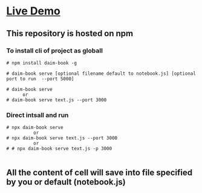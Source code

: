 
# <a href = 'https://d_book.surge.sh/'> Live Demo </a>

## This repository is hosted on npm 

### To install cli of project as globall

```
# npm install daim-book -g 

# daim-book serve [optional filename default to notebook.js] [optional port to run  --port 5000]

# daim-book serve 
      or
# daim-book serve text.js --port 3000
```
### Direct intsall and run 

```
# npx daim-book serve 
          or
# npx daim-book serve text.js --port 3000
          or
# # npx daim-book serve text.js -p 3000
   
```
## All the content of cell will save into file specified by you or default (notebook.js)
